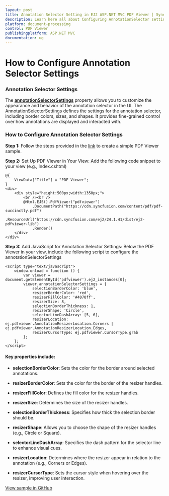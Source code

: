 ```yaml
---
layout: post
title: Annotation Selector Setting in EJ2 ASP.NET MVC PDF Viewer | Syncfusion
description: Learn here all about Configuring AnnotationSelector setting in ASP.NET MVC PDF Viewer component of Syncfusion Essential JS 2 and more.
platform: document-processing
control: PDF Viewer
publishingplatform: ASP.NET MVC
documentation: ug
---
```


# How to Configure Annotation Selector Settings

### Annotation Selector Settings

The [**annotationSelectorSettings**](https://help.syncfusion.com/cr/aspnetmvc-js2/Syncfusion.EJ2.PdfViewer.PdfViewerAnnotationSelectorSettings.html) property allows you to customize the appearance and behavior of the annotation selector in the UI. The AnnotationSelectorSettings defines the settings for the annotation selector, including border colors, sizes, and shapes. It provides fine-grained control over how annotations are displayed and interacted with.

### How to Configure Annotation Selector Settings

**Step 1:**	Follow the steps provided in the [link](https://help.syncfusion.com/document-processing/pdf/pdf-viewer/asp-net-mvc/getting-started/) to create a simple PDF Viewer sample.

**Step 2:** Set Up PDF Viewer in Your View: Add the following code snippet to your view (e.g., Index.cshtml)

```
@{
    ViewData["Title"] = "PDF Viewer";
}
<div>
    <div style="height:500px;width:1350px;">
        <br /><br />
        @Html.EJS().PdfViewer("pdfviewer")
            .DocumentPath("https://cdn.syncfusion.com/content/pdf/pdf-succinctly.pdf")
            .ResourceUrl("https://cdn.syncfusion.com/ej2/24.1.41/dist/ej2-pdfviewer-lib")
            .Render()
    </div>
</div>
```

**Step 3:**	 Add JavaScript for Annotation Selector Settings: Below the PDF Viewer in your view, include the following script to configure the annotationSelectorSettings

```
<script type="text/javascript">
    window.onload = function () {
        var viewer = document.getElementById('pdfviewer').ej2_instances[0];
        viewer.annotationSelectorSettings = {
            selectionBorderColor: 'blue',
            resizerBorderColor: 'red',
            resizerFillColor: '#4070ff',
            resizerSize: 8,
            selectionBorderThickness: 1,
            resizerShape: 'Circle',
            selectorLineDashArray: [5, 6],
            resizerLocation: ej.pdfviewer.AnnotationResizerLocation.Corners | ej.pdfviewer.AnnotationResizerLocation.Edges,
            resizerCursorType: ej.pdfviewer.CursorType.grab
        };
    };
</script>
```
#### Key properties include:

* **selectionBorderColor**: Sets the color for the border around selected annotations.

* **resizerBorderColor**: Sets the color for the border of the resizer handles.

* **resizerFillColor**: Defines the fill color for the resizer handles.

* **resizerSize**: Determines the size of the resizer handles.

* **selectionBorderThickness**: Specifies how thick the selection border should be.

* **resizerShape**: Allows you to choose the shape of the resizer handles (e.g., Circle or Square).

* **selectorLineDashArray**: Specifies the dash pattern for the selector line to enhance visual cues.

* **resizerLocation**: Determines where the resizer appear in relation to the annotation (e.g., Corners or Edges).

* **resizerCursorType**: Sets the cursor style when hovering over the resizer, improving user interaction.

[View sample in GitHub](https://github.com/SyncfusionExamples/mvc-pdf-viewer-examples/tree/master/How%20to)